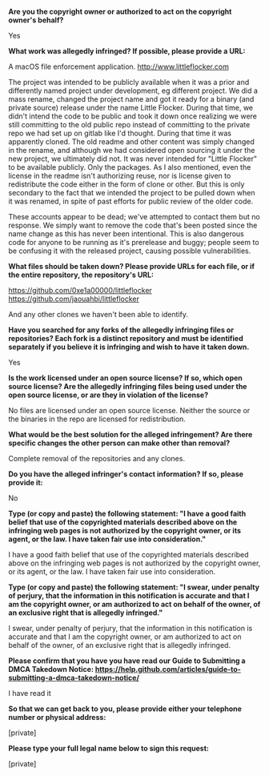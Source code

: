 **Are you the copyright owner or authorized to act on the copyright owner's behalf?**

Yes

**What work was allegedly infringed? If possible, please provide a URL:**

A macOS file enforcement application. http://www.littleflocker.com

The project was intended to be publicly available when it was a prior and differently named project under development, eg different project. We did a mass rename, changed the project name and got it ready for a binary (and private source) release under the name Little Flocker. During that time, we didn't intend the code to be public and took it down once realizing we were still committing to the old public repo instead of committing to the private repo we had set up on gitlab like I'd thought. During that time it was apparently cloned. The old readme and other content was simply changed in the rename, and although we had considered open sourcing it under the new project, we ultimately did not. It was never intended for "Little Flocker" to be available publicly. Only the packages. As I also mentioned, even the license in the readme isn't authorizing reuse, nor is license given to redistribute the code either in the form of clone or other. But this is only secondary to the fact that we intended the project to be pulled down when it was renamed, in spite of past efforts for public review of the older code.

These accounts appear to be dead; we've attempted to contact them but no response. We simply want to remove the code that's been posted since the name change as this has never been intentional. This is also dangerous code for anyone to be running as it's prerelease and buggy; people seem to be confusing it with the released project, causing possible vulnerabilities.

**What files should be taken down? Please provide URLs for each file, or if the entire repository, the repository's URL:**  

https://github.com/0xe1a00000/littleflocker  
https://github.com/jaouahbi/littleflocker

And any other clones we haven't been able to identify.

**Have you searched for any forks of the allegedly infringing files or repositories? Each fork is a distinct repository and must be identified separately if you believe it is infringing and wish to have it taken down.**

Yes

**Is the work licensed under an open source license? If so, which open source license? Are the allegedly infringing files being used under the open source license, or are they in violation of the license?**

No files are licensed under an open source license. Neither the source or the binaries in the repo are licensed for redistribution.

**What would be the best solution for the alleged infringement? Are there specific changes the other person can make other than removal?**

Complete removal of the repositories and any clones.

**Do you have the alleged infringer's contact information? If so, please provide it:**

No

**Type (or copy and paste) the following statement: "I have a good faith belief that use of the copyrighted materials described above on the infringing web pages is not authorized by the copyright owner, or its agent, or the law. I have taken fair use into consideration."**

I have a good faith belief that use of the copyrighted materials described above on the infringing web pages is not authorized by the copyright owner, or its agent, or the law. I have taken fair use into consideration.

**Type (or copy and paste) the following statement: "I swear, under penalty of perjury, that the information in this notification is accurate and that I am the copyright owner, or am authorized to act on behalf of the owner, of an exclusive right that is allegedly infringed."**

I swear, under penalty of perjury, that the information in this notification is accurate and that I am the copyright owner, or am authorized to act on behalf of the owner, of an exclusive right that is allegedly infringed.

**Please confirm that you have you have read our Guide to Submitting a DMCA Takedown Notice: https://help.github.com/articles/guide-to-submitting-a-dmca-takedown-notice/**

I have read it

**So that we can get back to you, please provide either your telephone number or physical address:**

[private]

**Please type your full legal name below to sign this request:**

[private]
